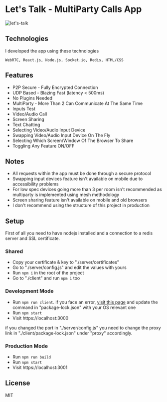 # Let's Talk - MultiParty Calls App

![let's-talk](https://user-images.githubusercontent.com/54107871/79381486-594d9280-7f62-11ea-8659-32bf506b993e.png)

## Technologies

I developed the app using these technologies

`WebRTC, React.js, Node.js, Socket.io, Redis, HTML/CSS`

## Features

- P2P Secure - Fully Encrypted Connection
- UDP Based - Blazing Fast (latency < 500ms)
- No Plugins Needed
- MultiParty - More Than 2 Can Communicate At The Same Time
- Inputs Test
- Video/Audio Call
- Screen Sharing
- Text Chatting
- Selecting Video/Audio Input Device
- Swapping Video/Audio Input Device On The Fly
- Selecting Which Screen/Window Of The Browser To Share
- Toggling Any Feature ON/OFF

## Notes

- All requests within the app must be done through a secure protocol
- Swapping input devices feature isn't available on mobile due to accessibility problems
- For low spec devices going more than 3 per room isn't recommended as multiparty is implemented using mesh methodology
- Screen sharing feature isn't available on mobile and old browsers
- I don't recommend using the structure of this project in production

## Setup

First of all you need to have nodejs installed and a connection to a redis server and SSL certificate.

### Shared

- Copy your certificate & key to "./server/certificates"
- Go to "./server/config.js" and edit the values with yours
- Run `npm i` in the root of the project
- Go to "./client" and run `npm i` too

### Development Mode

- Run `npm run client`. if you face an error, [visit this page](https://create-react-app.dev/docs/using-https-in-development/) and update the command in "package-lock.json" with your OS relevant one
- Run `npm start`
- Visit https://localhost:3000

if you changed the port in "./server/config.js" you need to change the proxy link in "./client/package-lock.json" under "proxy" accordingly.

### Production Mode

- Run `npm run build`
- Run `npm start`
- Visit https://localhost:3001

## License

MIT
